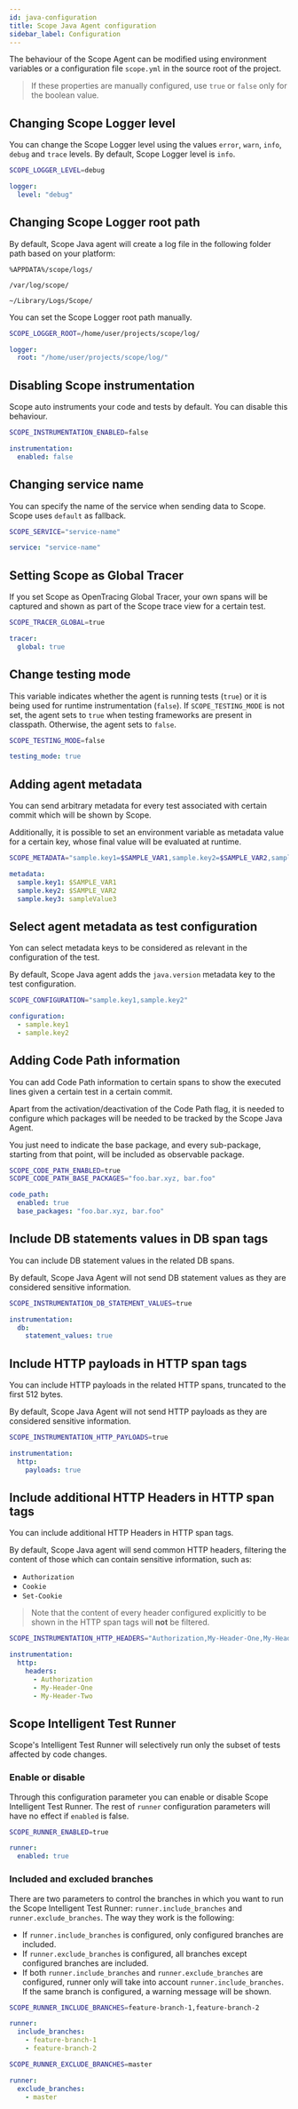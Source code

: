 ```yaml
---
id: java-configuration
title: Scope Java Agent configuration
sidebar_label: Configuration
---
```


The behaviour of the Scope Agent can be modified using environment variables or a configuration file `scope.yml` in the source root of the project.

> If these properties are manually configured, use `true` or `false` only for the boolean value.

## Changing Scope Logger level

You can change the Scope Logger level using the values `error`, `warn`, `info`, `debug` and `trace` levels. By default, Scope Logger level is `info`.

<!--DOCUSAURUS_CODE_TABS-->
<!--Environment Variable-->

```sh
SCOPE_LOGGER_LEVEL=debug
```

<!--YAML Configuration File-->

```yaml
logger:
  level: "debug"
```

<!--END_DOCUSAURUS_CODE_TABS-->

## Changing Scope Logger root path

By default, Scope Java agent will create a log file in the following folder path based on your platform:

<!--DOCUSAURUS_CODE_TABS-->
<!-- Windows -->

`%APPDATA%/scope/logs/`

<!-- Linux -->

`/var/log/scope/`

<!-- macOS -->

`~/Library/Logs/Scope/`

<!--END_DOCUSAURUS_CODE_TABS-->

You can set the Scope Logger root path manually.

<!--DOCUSAURUS_CODE_TABS-->
<!--Environment Variable-->

```sh
SCOPE_LOGGER_ROOT=/home/user/projects/scope/log/
```

<!--YAML Configuration File-->

```yaml
logger:
  root: "/home/user/projects/scope/log/"
```

<!--END_DOCUSAURUS_CODE_TABS-->

## Disabling Scope instrumentation

Scope auto instruments your code and tests by default. You can disable this behaviour.

<!--DOCUSAURUS_CODE_TABS-->
<!--Environment Variable-->

```sh
SCOPE_INSTRUMENTATION_ENABLED=false
```

<!--YAML Configuration File-->

```yaml
instrumentation:
  enabled: false
```

<!--END_DOCUSAURUS_CODE_TABS-->

## Changing service name

You can specify the name of the service when sending data to Scope. Scope uses `default` as fallback.

<!--DOCUSAURUS_CODE_TABS-->
<!--Environment Variable-->

```sh
SCOPE_SERVICE="service-name"
```

<!--YAML Configuration File-->

```yaml
service: "service-name"
```

<!--END_DOCUSAURUS_CODE_TABS-->

## Setting Scope as Global Tracer

If you set Scope as OpenTracing Global Tracer, your own spans will be captured and shown as part of the Scope trace view for a certain test.

<!--DOCUSAURUS_CODE_TABS-->
<!--Environment Variable-->

```sh
SCOPE_TRACER_GLOBAL=true
```

<!--YAML Configuration File-->

```yaml
tracer:
  global: true
```

<!--END_DOCUSAURUS_CODE_TABS-->

## Change testing mode

This variable indicates whether the agent is running tests (`true`) or it is being used for runtime instrumentation (`false`). If `SCOPE_TESTING_MODE` is not set, the agent sets to `true` when testing frameworks are present in classpath. Otherwise, the agent sets to `false`.

<!--DOCUSAURUS_CODE_TABS-->
<!--Environment Variable-->

```sh
SCOPE_TESTING_MODE=false
```

<!--YAML Configuration File-->

```yaml
testing_mode: true
```

<!--END_DOCUSAURUS_CODE_TABS-->

## Adding agent metadata

You can send arbitrary metadata for every test associated with certain commit which will be shown by Scope.

Additionally, it is possible to set an environment variable as metadata value for a certain key, whose final value will be evaluated at runtime.

<!--DOCUSAURUS_CODE_TABS-->
<!--Environment Variable-->

```sh
SCOPE_METADATA="sample.key1=$SAMPLE_VAR1,sample.key2=$SAMPLE_VAR2,sample.key3=sampleValue3"
```

<!--YAML Configuration File-->

```yaml
metadata:
  sample.key1: $SAMPLE_VAR1
  sample.key2: $SAMPLE_VAR2
  sample.key3: sampleValue3
```

<!--END_DOCUSAURUS_CODE_TABS-->

## Select agent metadata as test configuration

Yon can select metadata keys to be considered as relevant in the configuration of the test.

By default, Scope Java agent adds the `java.version` metadata key to the test configuration.

<!--DOCUSAURUS_CODE_TABS-->
<!--Environment Variable-->

```sh
SCOPE_CONFIGURATION="sample.key1,sample.key2"
```

<!--YAML Configuration File-->

```yaml
configuration:
  - sample.key1
  - sample.key2
```

<!--END_DOCUSAURUS_CODE_TABS-->

## Adding Code Path information

You can add Code Path information to certain spans to show the executed lines given a certain test in a certain commit.

Apart from the activation/deactivation of the Code Path flag, it is needed to configure which packages will be needed to be tracked by the Scope Java Agent.

You just need to indicate the base package, and every sub-package, starting from that point, will be included as observable package.

<!--DOCUSAURUS_CODE_TABS-->
<!--Environment Variable-->

```sh
SCOPE_CODE_PATH_ENABLED=true
SCOPE_CODE_PATH_BASE_PACKAGES="foo.bar.xyz, bar.foo"
```

<!--YAML Configuration File-->

```yaml
code_path:
  enabled: true
  base_packages: "foo.bar.xyz, bar.foo"
```

<!--END_DOCUSAURUS_CODE_TABS-->

## Include DB statements values in DB span tags

You can include DB statement values in the related DB spans.

By default, Scope Java Agent will not send DB statement values as they are considered sensitive information.

<!--DOCUSAURUS_CODE_TABS-->
<!--Environment Variable-->

```sh
SCOPE_INSTRUMENTATION_DB_STATEMENT_VALUES=true
```

<!--YAML Configuration File-->

```yaml
instrumentation:
  db:
    statement_values: true
```

<!--END_DOCUSAURUS_CODE_TABS-->

## Include HTTP payloads in HTTP span tags

You can include HTTP payloads in the related HTTP spans, truncated to the first 512 bytes.

By default, Scope Java Agent will not send HTTP payloads as they are considered sensitive information.

<!--DOCUSAURUS_CODE_TABS-->
<!--Environment Variable-->

```sh
SCOPE_INSTRUMENTATION_HTTP_PAYLOADS=true
```

<!--YAML Configuration File-->

```yaml
instrumentation:
  http:
    payloads: true
```

<!--END_DOCUSAURUS_CODE_TABS-->

## Include additional HTTP Headers in HTTP span tags

You can include additional HTTP Headers in HTTP span tags.

By default, Scope Java agent will send common HTTP headers, filtering the content of those which can contain sensitive information, such as:

- `Authorization`
- `Cookie`
- `Set-Cookie`

> Note that the content of every header configured explicitly to be shown in the HTTP span tags will **not** be filtered.

<!--DOCUSAURUS_CODE_TABS-->
<!--Environment Variable-->

```sh
SCOPE_INSTRUMENTATION_HTTP_HEADERS="Authorization,My-Header-One,My-Header-Two"
```

<!--YAML Configuration File-->

```yaml
instrumentation:
  http:
    headers:
      - Authorization
      - My-Header-One
      - My-Header-Two
```

<!--END_DOCUSAURUS_CODE_TABS-->

## Scope Intelligent Test Runner

Scope's Intelligent Test Runner will selectively run only the subset of tests affected by code changes.

### Enable or disable

Through this configuration parameter you can enable or disable Scope Intelligent Test Runner. The rest of `runner` configuration parameters will have no effect if `enabled` is false.

<!--DOCUSAURUS_CODE_TABS-->
<!--Environment Variable-->

```sh
SCOPE_RUNNER_ENABLED=true
```

<!--YAML Configuration File-->

```yaml
runner:
  enabled: true
```

<!--END_DOCUSAURUS_CODE_TABS-->

### Included and excluded branches

There are two parameters to control the branches in which you want to run the Scope Intelligent Test Runner: `runner.include_branches` and `runner.exclude_branches`. The way they work is the following:

- If `runner.include_branches` is configured, only configured branches are included.
- If `runner.exclude_branches` is configured, all branches except configured branches are included.
- If both `runner.include_branches` and `runner.exclude_branches` are configured, runner only will take into account `runner.include_branches`. If the same branch is configured, a warning message will be shown.

<!--DOCUSAURUS_CODE_TABS-->
<!--Environment Variable-->

```sh
SCOPE_RUNNER_INCLUDE_BRANCHES=feature-branch-1,feature-branch-2
```

<!--YAML Configuration File-->

```yaml
runner:
  include_branches:
    - feature-branch-1
    - feature-branch-2
```

<!--END_DOCUSAURUS_CODE_TABS-->

<!--DOCUSAURUS_CODE_TABS-->
<!--Environment Variable-->

```sh
SCOPE_RUNNER_EXCLUDE_BRANCHES=master
```

<!--YAML Configuration File-->

```yaml
runner:
  exclude_branches:
    - master
```

<!--END_DOCUSAURUS_CODE_TABS-->
